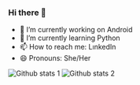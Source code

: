 ### Hi there 👋

- 🔭 I’m currently working on Android
- 🌱 I’m currently learning Python
- 📫 How to reach me: LınkedIn
- 😄 Pronouns: She/Her

![Github stats 1](https://github-readme-stats.vercel.app/api?username=bircanozmen&show_icons=true&theme=gradient) 
![Github stats 2](https://github-readme-stats.vercel.app/api?username=bircanozmen&show_icons=true&theme=radical)
